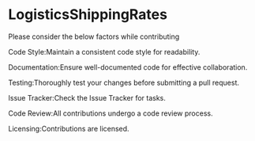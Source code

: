 # LogisticsShippingRates
Please consider the below factors while contributing

Code Style:Maintain a consistent code style for readability.

Documentation:Ensure well-documented code for effective collaboration.

Testing:Thoroughly test your changes before submitting a pull request.

Issue Tracker:Check the Issue Tracker for tasks.

Code Review:All contributions undergo a code review process.

Licensing:Contributions are licensed.
